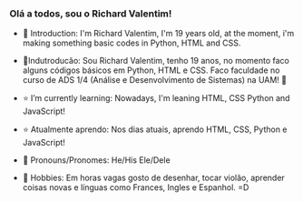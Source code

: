 ### Olá a todos, sou o Richard Valentim!

- 🌿 Introduction: I'm Richard Valentim, I'm 19 years old, at the moment, i'm making something basic codes in Python, HTML and CSS.     
- 🥦Indutroducão: Sou Richard Valentim, tenho 19 anos, no momento faco alguns códigos básicos em Python, HTML e CSS. Faco faculdade no curso de ADS 1/4             (Análise  e Desenvolvimento de Sistemas) na UAM! 🥦

- ⭐ I’m currently learning: Nowadays, I'm leaning HTML, CSS Python and JavaScript!
- ⭐ Atualmente aprendo: Nos dias atuais, aprendo HTML, CSS, Python e JavaScript!
     
- 🦅 Pronouns/Pronomes: He/His Ele/Dele
  
- 🎇 Hobbies: Em horas vagas gosto de desenhar, tocar violão, aprender coisas novas e línguas como Frances, Ingles e Espanhol. =D
